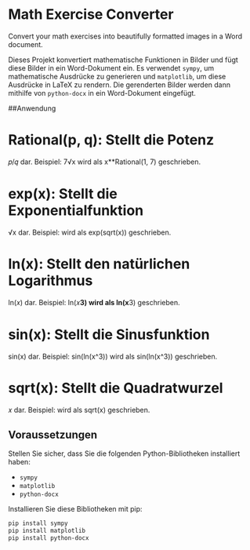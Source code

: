 # Math Exercise Converter

Convert your math exercises into beautifully formatted images in a Word document.

Dieses Projekt konvertiert mathematische Funktionen in Bilder und fügt diese Bilder in ein Word-Dokument ein. Es verwendet `sympy`, um mathematische Ausdrücke zu generieren und `matplotlib`, um diese Ausdrücke in LaTeX zu rendern. Die gerenderten Bilder werden dann mithilfe von `python-docx` in ein Word-Dokument eingefügt.

##Anwendung

# Rational(p, q): Stellt die Potenz 
𝑝/𝑞 dar. Beispiel: 
7√x wird als x**Rational(1, 7) geschrieben.

# exp(x): Stellt die Exponentialfunktion 
√x dar. Beispiel: 
wird als exp(sqrt(x)) geschrieben.

# ln(x): Stellt den natürlichen Logarithmus 
ln(𝑥) dar. Beispiel: 
ln(𝑥**3) wird als ln(x**3) geschrieben.

# sin(x): Stellt die Sinusfunktion 
sin(x) dar. Beispiel: 
sin(ln(x^3)) wird als sin(ln(x^3)) geschrieben.

# sqrt(x): Stellt die Quadratwurzel 
𝑥 dar. Beispiel: 
wird als sqrt(x) geschrieben.

## Voraussetzungen

Stellen Sie sicher, dass Sie die folgenden Python-Bibliotheken installiert haben:

- `sympy`
- `matplotlib`
- `python-docx`

Installieren Sie diese Bibliotheken mit pip:

```sh
pip install sympy
pip install matplotlib
pip install python-docx
